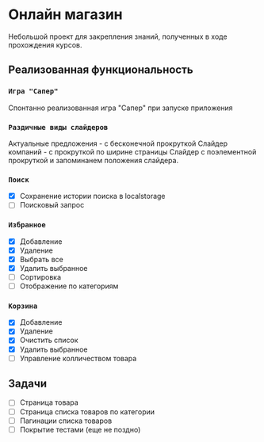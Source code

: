 # Онлайн магазин

Небольшой проект для закрепления знаний, полученных в ходе прохождения курсов.

## Реализованная функциональность

### `Игра "Сапер"`

Спонтанно реализованная игра "Сапер" при запуске приложения

### `Раздичные виды слайдеров`

Актуальные предложения - с бесконечной прокруткой
Слайдер компаний - с прокруткой по ширине страницы
Слайдер с поэлементной прокруткой и запоминанем положения слайдера.

### `Поиск`

-   [x] Сохранение истории поиска в localstorage
-   [ ] Поисковый запрос

### `Избранное`

-   [x] Добавление
-   [x] Удаление
-   [x] Выбрать все
-   [x] Удалить выбранное
-   [ ] Сортировка
-   [ ] Отображение по категориям

### `Корзина`

-   [x] Добавление
-   [x] Удаление
-   [x] Очистить список
-   [x] Удалить выбранное
-   [ ] Управление колличеством товара

## Задачи

-   [ ] Страница товара
-   [ ] Страница списка товаров по категории
-   [ ] Пагинации списка товаров
-   [ ] Покрытие тестами (еще не поздно)

